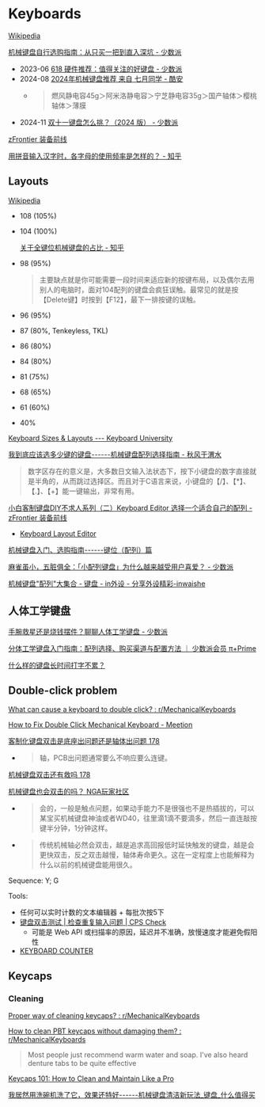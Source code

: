 # Keyboards
[Wikipedia](https://en.wikipedia.org/wiki/Computer_keyboard)

[机械键盘自行选购指南：从只买一把到直入深坑 - 少数派](https://sspai.com/post/64972)

- 2023-06 [618 硬件推荐：值得关注的好键盘 - 少数派](https://sspai.com/post/80308)
- 2024-08 [2024年机械键盘推荐 来自 七月同学 - 酷安](https://coolapk.com/feed/58377191)
  - > 燃风静电容45g＞阿米洛静电容＞宁芝静电容35g＞国产轴体＞樱桃轴体＞薄膜
- 2024-11 [双十一键盘怎么挑？（2024 版） - 少数派](https://sspai.com/post/93631)

[zFrontier 装备前线](https://www.zfrontier.com/app/circle/1)

[用拼音输入汉字时，各字母的使用频率是怎样的？ - 知乎](https://www.zhihu.com/question/23111438)

## Layouts
[Wikipedia](https://en.wikipedia.org/wiki/Keyboard_layout)

- 108 (105%)
- 104 (100%)

  [关于全键位机械键盘的占比 - 知乎](https://zhuanlan.zhihu.com/p/602839716)
- 98 (95%)

  > 主要缺点就是你可能需要一段时间来适应新的按键布局，以及偶尔去用别人的电脑时，面对104配列的键盘会疯狂误触。最常见的就是按【Delete键】时按到【F12】，最下一排按键的误触。
- 96 (95%)
- 87 (80%, Tenkeyless, TKL)
- 86 (80%)
- 84 (80%)
- 81 (75%)
- 68 (65%)
- 61 (60%)
- 40%

[Keyboard Sizes & Layouts --- Keyboard University](https://www.keyboard.university/100-courses/keyboard-sizes-layouts-gdeby)

[我到底应该选多少键的键盘------机械键盘配列选择指南 - 秋风于渭水](https://www.tjsky.net/tutorial/1041)
> 数字区存在的意义是，大多数日文输入法状态下，按下小键盘的数字直接就是半角的，从而跳过选择区。而且对于C语言来说，小键盘的【/】、【*】、【.】、【+】能一键输出，非常有用。

[小白客制键盘DIY不求人系列（二）Keyboard Editor 选择一个适合自己的配列 - zFrontier 装备前线](https://www.zfrontier.com/app/flow/2E0oO8OqX3XO)
- [Keyboard Layout Editor](https://www.keyboard-layout-editor.com/)

[机械键盘入门、选购指南------键位（配列）篇](https://www.zhihu.com/tardis/zm/art/428619353)

[麻雀虽小，五脏俱全：「小配列键盘」为什么越来越受用户喜爱？ - 少数派](https://sspai.com/post/73206)

[机械键盘"配列"大集合 - 键盘 - in外设 - 分享外设精彩-inwaishe](http://www.inwaishe.com/thread-22604-1-1.html)

## 人体工学键盘
[手腕救星还是烧钱摆件？聊聊人体工学键盘 - 少数派](https://sspai.com/post/67354)

[分体工学键盘入门指南：配列选择、购买渠道与配置方法 ｜ 少数派会员 π+Prime](https://sspai.com/prime/story/split-ergo-kbd-brief-intro)

[什么样的键盘长时间打字不累？](https://candylab.net/%E9%94%AE%E7%9B%98/niz/)

## Double-click problem
[What can cause a keyboard to double click? : r/MechanicalKeyboards](https://www.reddit.com/r/MechanicalKeyboards/comments/99jacg/what_can_cause_a_keyboard_to_double_click/)

[How to Fix Double Click Mechanical Keyboard - Meetion](https://www.meetion.com/a-how-to-fix-double-click-mechanical-keyboard.html)

[客制化键盘双击是底座出问题还是轴体出问题 178](https://nga.178.com/read.php?tid=38474718&rand=645)
- > 轴，PCB出问题通常要么不响应要么连键。

[机械键盘双击还有救吗 178](https://nga.178.com/read.php?tid=30630746&rand=53)

[机械键盘也会双击的吗？ NGA玩家社区](https://ngabbs.com/read.php?tid=28943782&rand=681)
- > 会的，一般是触点问题，如果动手能力不是很强也不是热插拔的，可以某宝买机械键盘神油或者WD40，往里滴1滴不要滴多，然后一直连敲按键半分钟，1分钟这样。
- > 传统机械轴必然会双击，越是追求高回报低时延快触发的键盘，越是会更快双击，反之双击越慢，轴体寿命更久。这在一定程度上也能解释为什么以前的机械键盘能用很久。

Sequence: Y; G

Tools:
- 任何可以实时计数的文本编辑器 + 每批次按5下
- [键盘双击测试 | 检查重复输入问题 | CPS Check](https://cps-check.com/cn/double-click-keyboard)
  - 可能是 Web API 或扫描率的原因，延迟并不准确，放慢速度才能避免假阳性
- [KEYBOARD COUNTER](https://doubleclicktest.com/keyboard-counter.html)

## Keycaps
### Cleaning
[Proper way of cleaning keycaps? : r/MechanicalKeyboards](https://www.reddit.com/r/MechanicalKeyboards/comments/rwffi7/proper_way_of_cleaning_keycaps/)

[How to clean PBT keycaps without damaging them? : r/MechanicalKeyboards](https://www.reddit.com/r/MechanicalKeyboards/comments/7pw8u5/how_to_clean_pbt_keycaps_without_damaging_them/)
> Most people just recommend warm water and soap. I've also heard denture tabs to be quite effective

[Keycaps 101: How to Clean and Maintain Like a Pro](https://keyreative.store/blogs/news/keycaps-101-how-to-clean-and-maintain-like-a-pro)

[我居然用洗碗机洗了它，效果还特好------机械键盘清洁新玩法\_键盘\_什么值得买](https://post.smzdm.com/p/ax0xv2wd/)